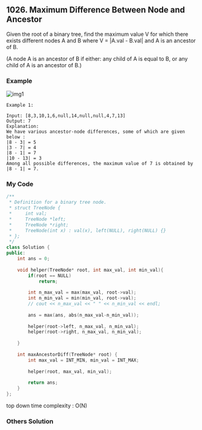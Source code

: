 ## 1026. Maximum Difference Between Node and Ancestor

Given the root of a binary tree, find the maximum value V for which there exists different nodes A and B where V = |A.val - B.val| and A is an ancestor of B.

(A node A is an ancestor of B if either: any child of A is equal to B, or any child of A is an ancestor of B.)

### Example
![img1](https://assets.leetcode.com/uploads/2019/09/09/2whqcep.jpg "img1")
```
Example 1:

Input: [8,3,10,1,6,null,14,null,null,4,7,13]
Output: 7
Explanation: 
We have various ancestor-node differences, some of which are given below :
|8 - 3| = 5
|3 - 7| = 4
|8 - 1| = 7
|10 - 13| = 3
Among all possible differences, the maximum value of 7 is obtained by |8 - 1| = 7.
```

### My Code
```c++
/**
 * Definition for a binary tree node.
 * struct TreeNode {
 *     int val;
 *     TreeNode *left;
 *     TreeNode *right;
 *     TreeNode(int x) : val(x), left(NULL), right(NULL) {}
 * };
 */
class Solution {
public:
    int ans = 0;
    
    void helper(TreeNode* root, int max_val, int min_val){
        if(root == NULL)
            return;
        
        int n_max_val = max(max_val, root->val);
        int n_min_val = min(min_val, root->val);
        // cout << n_max_val << " " << n_min_val << endl;
        
        ans = max(ans, abs(n_max_val-n_min_val));
        
        helper(root->left, n_max_val, n_min_val);
        helper(root->right, n_max_val, n_min_val);
        
    }
    
    int maxAncestorDiff(TreeNode* root) {
        int max_val = INT_MIN, min_val = INT_MAX;
        
        helper(root, max_val, min_val);
        
        return ans;
    }
};
```
top down
time complexity : O(N)


### Others Solution
```c++
```

